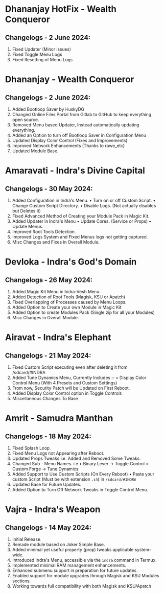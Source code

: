 # Dhananjay HotFix - Wealth Conqueror
## Changelogs - 2 June 2024:
1. Fixed Updater (Minor issues)
2. Fixed Toggle Menu Logs
3. Fixed Resetting of Menu Logs

# Dhananjay - Wealth Conqueror
## Changelogs - 2 June 2024:
1. Added Bootloop Saver by HuskyDG
2. Changed Online Files Portal from Gitlab to GitHub to keep everything open source. 
3. Removed Menu based Updater, Instead automatically updating everything.
4. Added an Option to turn off Bootloop Saver in Configuration Menu 
5. Updated Display Color Control (Fixes and Improvements) 
6. Improved Network Enhancements (Thanks to rawe_etc)
7. Updated Module Base.

# Amaravati - Indra's Divine Capital
## Changelogs - 30 May 2024:
1. Added Configuration in Indra's Menu.
 • Turn on or off Custom Script.
 • Change Custom Script Directory.
 • Disable Logs. (Not actually disables but Deletes it)
2. Fixed Advanced Method of Creating your Module Pack in Magic Kit.
3. Added Updater in Indra's Menu
 • Update Cores. (Service or Props)
 • Update Menus.
4. Improved Root Tools Detection.
5. Improved Logs System and Fixed Menus logs not getting captured.
6. Misc Changes and Fixes in Overall Module.

# Devloka - Indra's God's Domain
## Changelogs - 26 May 2024:
1. Added Magic Kit Menu in Indra-Vesh Menu
2. Added Detection of Root Tools (Magisk, KSU or Apatch)
3. Fixed Overlapping of Processes caused by Menu Loops.
4. Added Option to Create your own Module in Magic Kit 
5. Added Option to create Modules Pack (Single zip for all your Modules)
6. Misc Changes in Overall Module.

# Airavat - Indra's Elephant
## Changelogs - 21 May 2024:
1. Fixed Custom Script executing even after deleting it from /sdcard/#INDRA
2. Added Tune Dynamics Menu, Currently Includes :-
 • Display Color Control Menu (With 4 Presets and Custom Settings)
3. From now, Security Patch will be Updated on First Reboot.
4. Added Display Color Control option in Toggle Controls
5. Miscellaneous Changes To Base

# Amrit - Samudra Manthan 
## Changelogs - 18 May 2024:
1. Fixed Splash Loop.
2. Fixed Menu Logs not Appearing after Reboot.
3. Updated Props Tweaks i.e. Added and Removed Some Tweaks.
4. Changed Sub - Menu Names. i.e
 • Binary Lever -> Toggle Control
 • Custom Forge -> Tune Dynamics
5. Added Support to Use Custom Scripts (On Every Reboot)
 • Paste your custom Script (Must be with extension ```.sh```) in ```/sdcard/#INDRA```
6. Updated Base for Future Updates.
7. Added Option to Turn Off Network Tweaks in Toggle Control Menu.

# Vajra - Indra's Weapon 
## Changelogs - 14 May 2024:
1. Initial Release.
2. Remade module based on Joker Simple Base.
3. Added minimal yet useful property (prop) tweaks applicable system-wide.
4. Introduced Indra's Menu, accessible via the ```indra``` command in Termux.
5. Implemented minimal RAM management enhancements.
6. Enhanced submenu support in preparation for future updates.
7. Enabled support for module upgrades through Magisk and KSU Modules sections.
8. Working towards full compatibility with both Magisk and KSU/Apatch
